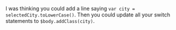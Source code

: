 I was thinking you could add a line saying `var city = selectedCity.toLowerCase()`. Then you could update all your switch statements to `$body.addClass(city)`.
